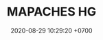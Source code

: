 ---
layout: teamCard
permalink: /team/:title.html
categories: LA2024JN N2 N3 N4 N5 N6 N7 N8 N9
maincover: /assets/logos/MCH.png
puntosLJMAYO24: 17
date: 2020-08-29 10:29:20 +0700
title: MAPACHES HG
route: /liga-indigo
tag: johto042024
color: black
puntosLJ202404: 12
grupo: sur
background: '#F16C38'
cover: /assets/backCard.png
team: MAPACHES HG
ID: MCH
puntos: 2
pj: 1
dia: 29
hora: '22:10'

pt1: 0
pj1: 0
#PARTIDO 2
j2: RONDA 2
maincover2: /assets/logos/SIG.png
p2: MCH
pp2: SIG
bg2: rock rock
r2: 0
rr2: 0
pt2: 0
pj2: 0
#PARTIDO 3
j3: RONDA 3
maincover3: /assets/logos/BNT.png
p3: MCH
pp3: BNT
bg3: rock
r3: 0
rr3: 0
pt3: 0
pj3: 0
#PARTIDO 4
j4: RONDA 4
p4: MCH
maincover4: /assets/logos/DFS.png
pp4: EME
bg4: rock rock
r4: 0
rr4: 0
pt4: 0
pj4: 0
#PARTIDO 5
j5: RONDA 5
p5: MCH
pp5: DES
bg5: rock 
r5: 0
rr5: 0
pt5: 0
pj5: 0
#PARTIDO 6
j6: RONDA 6
bg6: rock 
maincover6: /assets/logos/LIGA-JOHTO.png
p6: MCH
r6: 0
pp6: CD
rr6: 0
pt6: 0
pj6: 0
#PARTIDO 7
j7: RONDA 7
maincover7: /assets/logos/FTB.png
p7: MCH
pp7: FTB
bg7: rock 
r7: 0
rr7: 0
pt7: 0
pj7: 0
#PARTIDO 8
maincover8: /assets/logos/EVL.png
j8: RONDA 8
bg8: rock 
p8: MCH
pp8: EVL
r8: 0
rr8: 0
pt8: 0
pj8: 0
#PARTIDO 9
maincover9: /assets/logos/KARASUNO.png
j9: RONDA 9
bg9: rock
p9: MCH
r9: 0
pp9: HG
rr9: 0
pt9: 0
pj9: 0
stream: <i class="fa-brands fa-twitch text-white"></i>
---
